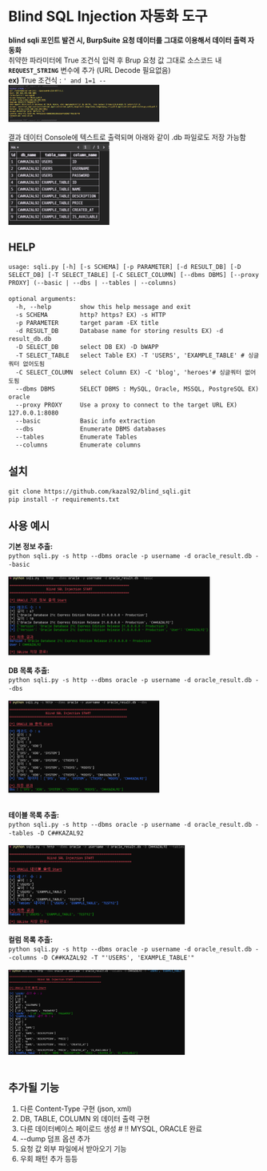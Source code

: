 # Blind SQL Injection 자동화 도구
**blind sqli 포인트 발견 시, BurpSuite 요청 데이터를 그대로 이용해서 데이터 출력 자동화**<br>
취약한 파라미터에 True 조건식 입력 후 Brup 요청 값 그대로 소스코드 내 **`REQUEST_STRING`** 변수에 추가 (URL Decode 필요없음)<br>
**ex)** True 조건식 : `' and 1=1 -- `<br>
  <img src="https://github.com/kazal92/blind_sqli/blob/main/images/request_string.png" alt="설명" style="width:60%;height:auto;"><br><br>
결과 데이터 Console에 텍스트로 출력되며 아래와 같이 .db 파일로도 저장 가능함<br>
<img src="https://github.com/kazal92/Code/blob/main/images/result_db.png" alt="설명" style="width:40%;height:auto;">

## HELP
```
usage: sqli.py [-h] [-s SCHEMA] [-p PARAMETER] [-d RESULT_DB] [-D SELECT_DB] [-T SELECT_TABLE] [-C SELECT_COLUMN] [--dbms DBMS] [--proxy PROXY] (--basic | --dbs | --tables | --columns)

optional arguments:
  -h, --help        show this help message and exit
  -s SCHEMA         http? https? EX) -s HTTP
  -p PARAMETER      target param -EX title
  -d RESULT_DB      Database name for storing results EX) -d result_db.db
  -D SELECT_DB      select DB EX) -D bWAPP
  -T SELECT_TABLE   select Table EX) -T 'USERS', 'EXAMPLE_TABLE' # 싱글쿼터 없어도됨
  -C SELECT_COLUMN  select Column EX) -C 'blog', 'heroes'# 싱글쿼터 없어도됨
  --dbms DBMS       SELECT DBMS : MySQL, Oracle, MSSQL, PostgreSQL EX) oracle
  --proxy PROXY     Use a proxy to connect to the target URL EX) 127.0.0.1:8080
  --basic           Basic info extraction
  --dbs             Enumerate DBMS databases
  --tables          Enumerate Tables
  --columns         Enumerate columns
```
## 설치
```
git clone https://github.com/kazal92/blind_sqli.git  
pip install -r requirements.txt  
```
## 사용 예시
**기본 정보 추출:**  
`python sqli.py -s http --dbms oracle -p username -d oracle_result.db --basic `<br><br>
  <img src="https://github.com/kazal92/Code/blob/main/images/console_result_basic.png" alt="설명" style="width:80%;height:auto;"><br><br>
**DB 목록 추출:**  
`python sqli.py -s http --dbms oracle -p username -d oracle_result.db --dbs `<br><br>
<img src="https://github.com/kazal92/Code/blob/main/images/console_result_dbs.png" alt="설명" style="width:60%;height:auto;"><br><br>

**테이블 목록 추출:**  
`python sqli.py -s http --dbms oracle -p username -d oracle_result.db --tables -D C##KAZAL92`<br><br>
<img src="https://github.com/kazal92/Code/blob/main/images/console_result_tables.png" alt="설명" style="width:70%;height:auto;"><br><br>
**컬럼 목록 추출:**  
`python sqli.py -s http --dbms oracle -p username -d oracle_result.db --columns -D C##KAZAL92 -T "'USERS', 'EXAMPLE_TABLE'"`<br><br>
<img src="https://github.com/kazal92/Code/blob/main/images/console_result_columns.png" alt="설명" style="width:70%;height:auto;"><br><br>

## 추가될 기능
1. 다른 Content-Type 구현 (json, xml)
2. DB, TABLE, COLUMN 외 데이터 출력 구현
3. 다른 데이터베이스 페이로드 생성 # !! MYSQL, ORACLE 완료
5. --dump 덤프 옵션 추가
6. 요청 값 외부 파일에서 받아오기 기능
7. 우회 패턴 추가
등등
